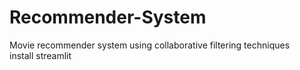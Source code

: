 # Recommender-System
Movie recommender system using collaborative filtering techniques
<br>
install streamlit
